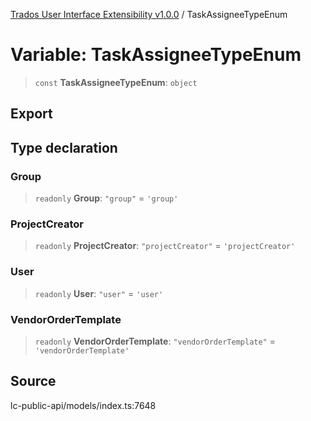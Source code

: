 [Trados User Interface Extensibility v1.0.0](../wiki/globals) / TaskAssigneeTypeEnum

# Variable: TaskAssigneeTypeEnum

> `const` **TaskAssigneeTypeEnum**: `object`

## Export

## Type declaration

### Group

> `readonly` **Group**: `"group"` = `'group'`

### ProjectCreator

> `readonly` **ProjectCreator**: `"projectCreator"` = `'projectCreator'`

### User

> `readonly` **User**: `"user"` = `'user'`

### VendorOrderTemplate

> `readonly` **VendorOrderTemplate**: `"vendorOrderTemplate"` = `'vendorOrderTemplate'`

## Source

lc-public-api/models/index.ts:7648
